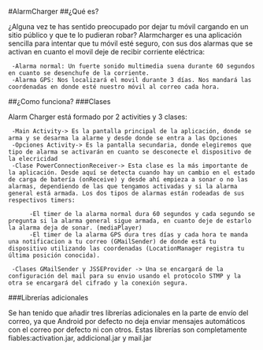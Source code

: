 #AlarmCharger
##¿Qué es?

¿Alguna vez te has sentido preocupado por dejar tu móvil cargando en un sitio público y que te lo pudieran robar? Alarmcharger es una aplicación sencilla para intentar que tu móvil esté seguro, con sus dos alarmas que se activan en cuanto el movil deje de recibir corriente eléctrica:

     -Alarma normal: Un fuerte sonido multimedia suena durante 60 segundos en cuanto se desenchufe de la corriente.
     -Alarma GPS: Nos localizará el movil durante 3 días. Nos mandará las coordenadas en donde esté nuestro móvil al correo cada hora.

##¿Como funciona?
###Clases

Alarm Charger está formado por 2 activities y 3 clases:

     -Main Activity-> Es la pantalla principal de la aplicación, donde se arma y se desarma la alarme y desde donde se entra a las Opciones
     -Opciones Activity-> Es la pantalla secundaria, donde elegiremos que tipo de alarma se activarán en cuanto se desconecte el dispositivo de la elecricidad
     -Clase PowerConnectionReceiver-> Esta clase es la más importante de la aplicación. Desde aquí se detecta cuando hay un cambio en el estado de carga de batería (onReceive) y desde ahí empieza a sonar o no las alarmas, dependiendo de las que tengamos activadas y si la alarma general está armada. Los dos tipos de alarmas están rodeadas de sus respectivos timers:

          -El timer de la alarma normal dura 60 segundos y cada segundo se pregunta si la alarma general sigue armada, en cuanto deje de estarlo la alarma deja de sonar. (mediaPlayer)
          -El timer de la alarma GPS dura tres días y cada hora te manda una notificacion a tu correo (GMailSender) de donde está tu dispositivo utilizando las coordenadas (LocationManager registra tu última posición conocida).

     -Clases GMailSender y JSSEProvider -> Una se encargará de la configuración del mail para su envio usando el protocolo STMP y la otra se encargará del cifrado y la conexión segura.

###Librerías adicionales

Se han tenido que añadir tres librerías adicionales en la parte de envío del correo, ya que Android por defecto no deja enviar mensajes automáticos con el correo por defecto ni con otros. Estas librerías son completamente fiables:activation.jar, addicional.jar y mail.jar
